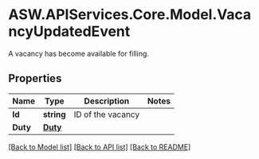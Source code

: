# ASW.APIServices.Core.Model.VacancyUpdatedEvent
A vacancy has become available for filling.
## Properties

Name | Type | Description | Notes
------------ | ------------- | ------------- | -------------
**Id** | **string** | ID of the vacancy | 
**Duty** | [**Duty**](Duty.md) |  | 

[[Back to Model list]](../README.md#documentation-for-models) [[Back to API list]](../README.md#documentation-for-api-endpoints) [[Back to README]](../README.md)

